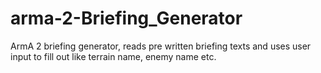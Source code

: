 # arma-2-Briefing_Generator
ArmA 2 briefing generator, reads pre written briefing texts and uses user input to fill out like terrain name, enemy name etc.
